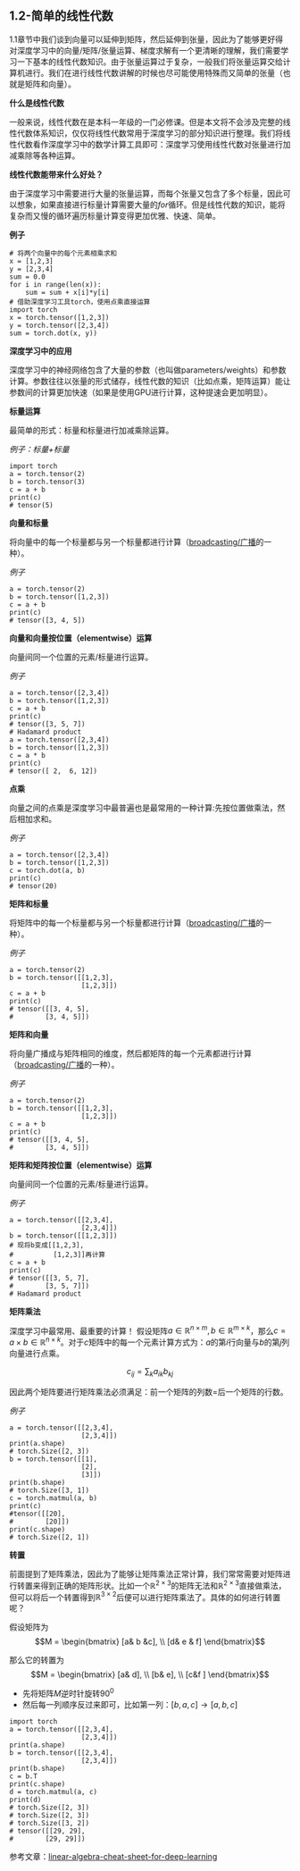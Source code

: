 

## 1.2-简单的线性代数


1.1章节中我们谈到向量可以延伸到矩阵，然后延伸到张量，因此为了能够更好得对深度学习中的向量/矩阵/张量运算、梯度求解有一个更清晰的理解，我们需要学习一下基本的线性代数知识。由于张量运算过于复杂，一般我们将张量运算交给计算机进行。我们在进行线性代数讲解的时候也尽可能使用特殊而又简单的张量（也就是矩阵和向量）。

**什么是线性代数**

一般来说，线性代数在是本科一年级的一门必修课。但是本文将不会涉及完整的线性代数体系知识，仅仅将线性代数常用于深度学习的部分知识进行整理。我们将线性代数看作深度学习中的数学计算工具即可：深度学习使用线性代数对张量进行加减乘除等各种运算。

**线性代数能带来什么好处？**

由于深度学习中需要进行大量的张量运算，而每个张量又包含了多个标量，因此可以想象，如果直接进行标量计算需要大量的$for$循环。但是线性代数的知识，能将复杂而又慢的循环遍历标量计算变得更加优雅、快速、简单。

**例子**
```
# 将两个向量中的每个元素相乘求和
x = [1,2,3]
y = [2,3,4]
sum = 0.0
for i in range(len(x)):
    sum = sum + x[i]*y[i]
# 借助深度学习工具torch，使用点乘直接运算
import torch
x = torch.tensor([1,2,3])
y = torch.tensor([2,3,4])
sum = torch.dot(x, y))
```

**深度学习中的应用**

深度学习中的神经网络包含了大量的参数（也叫做parameters/weights）和参数计算。参数往往以张量的形式储存，线性代数的知识（比如点乘，矩阵运算）能让参数间的计算更加快速（如果是使用GPU进行计算，这种提速会更加明显）。

**标量运算**

最简单的形式：标量和标量进行加减乘除运算。

*例子：标量+标量*

```
import torch
a = torch.tensor(2)
b = torch.tensor(3)
c = a + b
print(c)
# tensor(5)
```

**向量和标量**

将向量中的每一个标量都与另一个标量都进行计算（[broadcasting/广播](https://pytorch.org/docs/stable/notes/broadcasting.html)的一种）。

*例子*

```
a = torch.tensor(2)
b = torch.tensor([1,2,3])
c = a + b
print(c)
# tensor([3, 4, 5])
```

**向量和向量按位置（elementwise）运算**

向量间同一个位置的元素/标量进行运算。

*例子*
```
a = torch.tensor([2,3,4])
b = torch.tensor([1,2,3])
c = a + b
print(c)
# tensor([3, 5, 7])
# Hadamard product
a = torch.tensor([2,3,4])
b = torch.tensor([1,2,3])
c = a * b
print(c)
# tensor([ 2,  6, 12])
```

**点乘**

向量之间的点乘是深度学习中最普遍也是最常用的一种计算:先按位置做乘法，然后相加求和。

*例子*
```
a = torch.tensor([2,3,4])
b = torch.tensor([1,2,3])
c = torch.dot(a, b)
print(c)
# tensor(20)
```

**矩阵和标量**

将矩阵中的每一个标量都与另一个标量都进行计算（[broadcasting/广播](https://pytorch.org/docs/stable/notes/broadcasting.html)的一种）。

*例子*

```
a = torch.tensor(2)
b = torch.tensor([[1,2,3],
                  [1,2,3]])
c = a + b
print(c)
# tensor([[3, 4, 5],
#        [3, 4, 5]])
```

**矩阵和向量**

将向量广播成与矩阵相同的维度，然后都矩阵的每一个元素都进行计算（[broadcasting/广播](https://pytorch.org/docs/stable/notes/broadcasting.html)的一种）。

*例子*

```
a = torch.tensor(2)
b = torch.tensor([[1,2,3],
                  [1,2,3]])
c = a + b
print(c)
# tensor([[3, 4, 5],
#        [3, 4, 5]])
```

**矩阵和矩阵按位置（elementwise）运算**

向量间同一个位置的元素/标量进行运算。

*例子*
```
a = torch.tensor([[2,3,4],
                  [2,3,4]])
b = torch.tensor([[1,2,3]])
# 现将b变成[[1,2,3],
#          [1,2,3]]再计算
c = a + b
print(c)
# tensor([[3, 5, 7],
#        [3, 5, 7]])
# Hadamard product
```

**矩阵乘法**

深度学习中最常用、最重要的计算！
假设矩阵$a \in \mathbb R ^{n \times m}, b \in \mathbb R^{m \times k}$，那么$c = a \times b \in \mathbb R^{n \times k}$。对于$c$矩阵中的每一个元素计算方式为：$a$的第$i$行向量与$b$的第$j$列向量进行点乘。

$$c_{ij} = \sum_k {a_{ik}b_{kj}}$$

因此两个矩阵要进行矩阵乘法必须满足：前一个矩阵的列数=后一个矩阵的行数。

*例子*
```
a = torch.tensor([[2,3,4],
                  [2,3,4]])
print(a.shape)
# torch.Size([2, 3])
b = torch.tensor([[1],
                  [2],
                  [3]])
print(b.shape)
# torch.Size([3, 1])
c = torch.matmul(a, b)
print(c)
#tensor([[20],
#        [20]])
print(c.shape)
# torch.Size([2, 1]) 
```
**转置**

前面提到了矩阵乘法，因此为了能够让矩阵乘法正常计算，我们常常需要对矩阵进行转置来得到正确的矩阵形状。比如一个$\mathbb R^{2 \times 3}$的矩阵无法和$\mathbb R^{2 \times 3}$直接做乘法，但可以将后一个转置得到$\mathbb R^{3 \times 2}$后便可以进行矩阵乘法了。具体的如何进行转置呢？

假设矩阵为
$$M = \begin{bmatrix}
 [a& b &c], \\ 
 [d& e & f]
\end{bmatrix}$$

那么它的转置为
$$M = \begin{bmatrix}
 [a& d], \\ 
 [b& e], \\
 [c&f ]
\end{bmatrix}$$

- 先将矩阵$M$逆时针旋转$90^0$
- 然后每一列顺序反过来即可，比如第一列：$[b,a,c] \to [a,b,c]$

```
import torch
a = torch.tensor([[2,3,4],
                  [2,3,4]])
print(a.shape)
b = torch.tensor([[2,3,4],
                  [2,3,4]])
print(b.shape)
c = b.T
print(c.shape)
d = torch.matmul(a, c)
print(d)
# torch.Size([2, 3])
# torch.Size([2, 3])
# torch.Size([3, 2])
# tensor([[29, 29],
#        [29, 29]])
```

参考文章：[linear-algebra-cheat-sheet-for-deep-learning](https://towardsdatascience.com/linear-algebra-cheat-sheet-for-deep-learning-cd67aba4526c)
